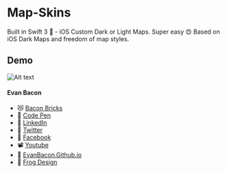# Map-Skins

Built in Swift 3 🐣 - iOS Custom Dark or Light Maps. Super easy 😍
Based on iOS Dark Maps and freedom of map styles.

## Demo

![Alt text](/demo.gif?raw=true "Git, git, git 🐼")


#### Evan Bacon

* 😻 [Bacon Bricks](http://baconbricks.com/)
* 🎸 [Code Pen](http://codepen.io/EvanBacon/)
* 🌮 [LinkedIn](https://www.linkedin.com/in/evan-bacon-10605b58)
* 🍕 [Twitter](https://twitter.com/baconbricks)
* 🐶 [Facebook](https://www.facebook.com/Brix-Master-478004325673947/)
* 📽 [Youtube](https://www.facebook.com/Brix-Master-478004325673947/)
* 🍳 [EvanBacon.Github.io](https://www.facebook.com/Brix-Master-478004325673947/)
* 🐸 [Frog Design](https://www.facebook.com/Brix-Master-478004325673947/)
